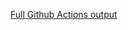 [Full Github Actions output](https://github.com/Ven0m0/Pihole-Lists/actions/runs/18768799128?check_suite_focus=true)

